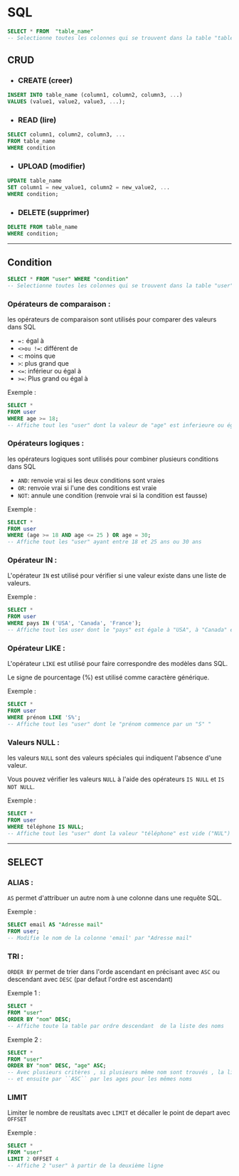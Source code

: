 # SQL



```sql 
SELECT * FROM  "table_name"
-- Selectionne toutes les colonnes qui se trouvent dans la table "table_name"
```


## CRUD 

- ### CREATE (creer)
```sql
INSERT INTO table_name (column1, column2, column3, ...)
VALUES (value1, value2, value3, ...);
```

- ### READ (lire)
```sql
SELECT column1, column2, column3, ...
FROM table_name
WHERE condition
```

- ### UPLOAD (modifier)
```sql
UPDATE table_name
SET column1 = new_value1, column2 = new_value2, ...
WHERE condition;
```

- ### DELETE (supprimer)
```sql
DELETE FROM table_name
WHERE condition;
```
---
## Condition
```sql
SELECT * FROM "user" WHERE "condition"
-- Selectionne toutes les colonnes qui se trouvent dans la table "user" si "condition"
```
### Opérateurs de comparaison : 
les opérateurs de comparaison sont utilisés pour comparer des valeurs dans SQL

- ``=:`` égal à
- ``<>ou !=``: différent de
- ``<``: moins que
- ``>``: plus grand que
- ``<=``: inférieur ou égal à
- ``>=``: Plus grand ou égal à

Exemple : 
```sql
SELECT *
FROM user
WHERE age >= 18;
-- Affiche tout les "user" dont la valeur de "age" est inferieure ou égale à "18"
```

### Opérateurs logiques : 
les opérateurs logiques sont utilisés pour combiner plusieurs conditions dans SQL
- ``AND``: renvoie vrai si les deux conditions sont vraies
- ``OR``: renvoie vrai si l'une des conditions est vraie
- ``NOT``: annule une condition (renvoie vrai si la condition est fausse)

Exemple : 
```sql
SELECT *
FROM user
WHERE (age >= 18 AND age <= 25 ) OR age = 30;
-- Affiche tout les "user" ayant entre 18 et 25 ans ou 30 ans
```

### Opérateur IN :
L'opérateur ``IN`` est utilisé pour vérifier si une valeur existe dans une liste de valeurs.

Exemple : 
```sql
SELECT *
FROM user
WHERE pays IN ('USA', 'Canada', 'France');
-- Affiche tout les user dont le "pays" est égale à "USA", à "Canada" et à "France"
```

### Opérateur LIKE : 
L'opérateur ``LIKE`` est utilisé pour faire correspondre des modèles dans SQL. 

Le signe de pourcentage (%) est utilisé comme caractère générique.

Exemple : 
```sql
SELECT *
FROM user
WHERE prénom LIKE 'S%';
-- Affiche tout les "user" dont le "prénom commence par un "S" "
```

### Valeurs NULL : 
les valeurs ``NULL`` sont des valeurs spéciales qui indiquent l'absence d'une valeur. 

Vous pouvez vérifier les valeurs ``NULL`` à l'aide des opérateurs ``IS NULL`` et ``IS NOT NULL``.

Exemple : 
```sql
SELECT *
FROM user
WHERE téléphone IS NULL;
-- Affiche tout les "user" dont la valeur "téléphone" est vide ("NUL")
```
---
## SELECT 

### ALIAS : 
``AS`` permet d'attribuer un autre nom à une colonne dans une requête SQL.

Exemple : 
```sql 
SELECT email AS "Adresse mail"
FROM user;
-- Modifie le nom de la colonne 'email' par "Adresse mail"
```

### TRI :
``ORDER BY`` permet de trier dans l'orde ascendant en précisant avec ``ASC`` ou descendant avec ``DESC`` (par defaut l'ordre est ascendant)

Exemple 1 : 
```sql
SELECT *
FROM "user"
ORDER BY "nom" DESC;
-- Affiche toute la table par ordre descendant  de la liste des noms
```

Exemple 2 : 

```sql
SELECT *
FROM "user"
ORDER BY "nom" DESC, "age" ASC;
-- Avec plusieurs critères , si plusieurs même nom sont trouvés , la liste sera affiché dans un premier temps orde ``DESC`` pour les noms
-- et ensuite par ``ASC`` par les ages pour les mêmes noms
```

### LIMIT
Limiter le nombre de reusltats avec ``LIMIT`` et décaller le point de depart avec ``OFFSET``

Exemple : 

```sql
SELECT *
FROM "user"
LIMIT 2 OFFSET 4
-- Affiche 2 "user" à partir de la deuxième ligne
```

